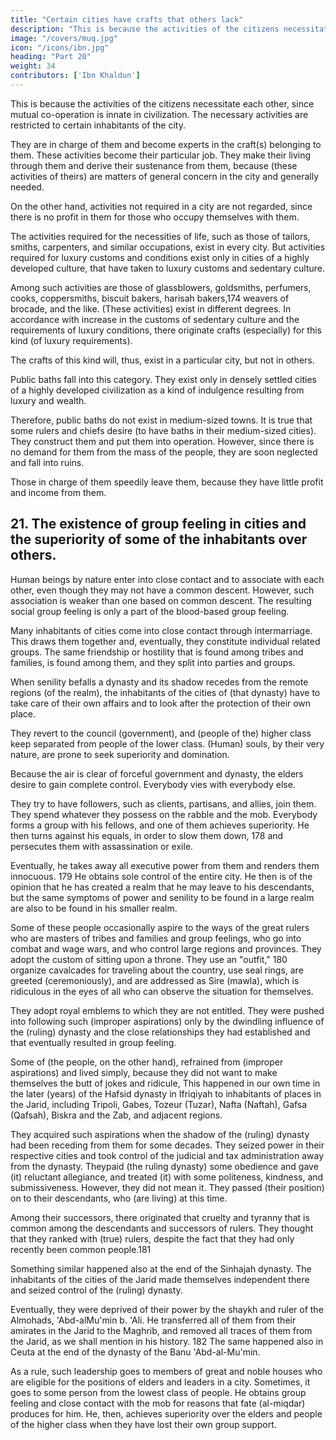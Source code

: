 ```yaml
---
title: "Certain cities have crafts that others lack"
description: "This is because the activities of the citizens necessitate each other, since mutual co-operation is innate in civilization. The necessary activities are restricted to certain inhabitants of the city"
image: "/covers/muq.jpg"
icon: "/icons/ibn.jpg"
heading: "Part 20"
weight: 34
contributors: ['Ibn Khaldun']
---
```




<!-- ## 20. Certain cities have crafts that others lack. -->

This is because the activities of the citizens necessitate each other, since mutual co-operation is innate in civilization. The necessary activities are restricted to certain inhabitants of the city. 

They are in charge of them and become experts in the craft(s) belonging to them. These activities become their particular job. They make their living through them and derive their sustenance from them, because (these activities of theirs) are matters of general concern in the city and generally needed. 

On the other hand, activities not required in a city are not regarded, since there is no profit in them for those who occupy themselves with them.

The activities required for the necessities of life, such as those of tailors, smiths, carpenters, and similar occupations, exist in every city. But activities required for luxury customs and conditions exist only in cities of a highly developed
culture, that have taken to luxury customs and sedentary culture. 

Among such activities are those of glassblowers, goldsmiths, perfumers, cooks, coppersmiths, biscuit bakers, harisah bakers,174 weavers of brocade, and the like. (These activities) exist in different degrees. In accordance with increase in the customs of
sedentary culture and the requirements of luxury conditions, there originate crafts (especially) for this kind (of luxury requirements). 

The crafts of this kind will, thus, exist in a particular city, but not in others.

Public baths fall into this category. They exist only in densely settled cities of a highly developed civilization as a kind of indulgence resulting from luxury and wealth. 

Therefore, public baths do not exist in medium-sized towns. It is true that some rulers and chiefs desire (to have baths in their medium-sized cities). They construct them and put them into operation. However, since there is no demand for
them from the mass of the people, they are soon neglected and fall into ruins. 

Those in charge of them speedily leave them, because they have little profit and income from them.


## 21. The existence of group feeling in cities and the superiority of some of the inhabitants over others.

Human beings by nature enter into close contact and to associate with each other, even though they may not have a common descent. However, such association is weaker than one based on common descent. The resulting social group feeling is only a part of the blood-based group feeling. 

Many inhabitants of cities come into close contact through intermarriage. This draws them together and, eventually, they constitute individual related groups. The same friendship or hostility that is found among tribes and families, is found among them, and they split into parties and groups.

When senility befalls a dynasty and its shadow recedes from the remote regions (of the realm), the inhabitants of the cities of (that dynasty) have to take care of their own affairs and to look after the protection of their own place. 

They revert to the council (government), and (people of the) higher class keep separated from people of the lower class. (Human) souls, by their very nature, are prone to seek superiority and domination. 

Because the air is clear of forceful government and dynasty, the elders desire to gain complete control. Everybody vies with everybody else. 

They try to have followers, such as clients, partisans, and allies, join them. They spend whatever they possess on the rabble and the mob. Everybody forms a group with his fellows, and one of them achieves superiority. He then turns against
his equals, in order to slow them down, 178 and persecutes them with assassination or exile. 

Eventually, he takes away all executive power from them and renders them innocuous. 179 He obtains sole control of the entire city. He then is of the opinion that he has created a realm that he may leave to his descendants, but the same symptoms of power and senility to be found in a large realm are also to be found in his smaller realm.

Some of these people occasionally aspire to the ways of the great rulers who are masters of tribes and families and group feelings, who go into combat and wage wars, and who control large regions and provinces. They adopt the custom of sitting
upon a throne. They use an "outfit," 180 organize cavalcades for traveling about the country, use seal rings, are greeted (ceremoniously), and are addressed as Sire (mawla), which is ridiculous in the eyes of all who can observe the situation for themselves. 

They adopt royal emblems to which they are not entitled. They were pushed into following such (improper aspirations) only by the dwindling influence of the (ruling) dynasty and the close relationships they had established and that eventually resulted in group feeling. 

Some of (the people, on the other hand), refrained from (improper aspirations) and lived simply, because they did not want to
make themselves the butt of jokes and ridicule, This happened in our own time in the later (years) of the Hafsid dynasty in
Ifriqiyah to inhabitants of places in the Jarid, including Tripoli, Gabes, Tozeur (Tuzar), Nafta (Naftah), Gafsa (Qafsah), Biskra and the Zab, and adjacent regions.

They acquired such aspirations when the shadow of the (ruling) dynasty had been receding from them for some decades. They seized power in their respective cities and took control of the judicial and tax administration away from the dynasty. Theypaid (the ruling dynasty) some obedience and gave (it) reluctant allegiance, and treated (it) with some politeness, kindness, and submissiveness. However, they did not mean it. They passed (their position) on to their descendants, who (are living) at
this time. 

Among their successors, there originated that cruelty and tyranny that is common among the descendants and successors of rulers. They thought that they ranked with (true) rulers, despite the fact that they had only recently been common
people.181

Something similar happened also at the end of the Sinhajah dynasty. The
inhabitants of the cities of the Jarid made themselves independent there and seized
control of the (ruling) dynasty. 

Eventually, they were deprived of their power by the shaykh and ruler of the Almohads, 'Abd-alMu'min b. 'Ali. He transferred all of them from their amirates in the Jarid to the Maghrib, and removed all traces of them from the Jarid, as we shall mention in his history. 182 The same happened also in Ceuta at the end of the dynasty of the Banu 'Abd-al-Mu'min.

As a rule, such leadership goes to members of great and noble houses who are eligible for the positions of elders and leaders in a city. Sometimes, it goes to some person from the lowest class of people. He obtains group feeling and close contact with the mob for reasons that fate (al-miqdar) produces for him. He, then, achieves superiority over the elders and people of the higher class when they have lost their own group support.


